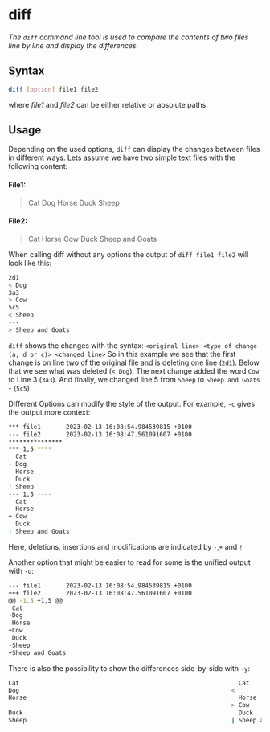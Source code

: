 # diff

*The `diff` command line tool is used to compare the contents of two files line by line and display the differences.*

## Syntax

```bash
diff [option] file1 file2
```
where *file1* and *file2* can be either relative or absolute paths.

## Usage

Depending on the used options, `diff` can display the changes between files in different ways.
Lets assume we have two simple text files with the following content:
#### File1:
>Cat
    Dog
    Horse
    Duck
    Sheep
#### File2:
>Cat
    Horse
    Cow
    Duck
    Sheep and Goats

When calling diff without any options the output of `diff file1 file2` will look like this:

```bash
2d1
< Dog
3a3
> Cow
5c5
< Sheep
---
> Sheep and Goats
```

`diff` shows the changes with the syntax: `<original line> <type of change (a, d or c)> <changed line>`
So in this example we see that the first change is on line two of the original file and is deleting one line (`2d1`). Below that we see what was deleted (`< Dog`).
The next change added the word `Cow` to Line 3 (`3a3`). And finally, we changed line 5 from `Sheep` to `Sheep and Goats` - (`5c5`)

Different Options can modify the style of the output. For example, `-c` gives the output more context:
```bash
*** file1       2023-02-13 16:08:54.984539815 +0100
--- file2       2023-02-13 16:08:47.561091607 +0100
***************
*** 1,5 ****
  Cat
- Dog
  Horse
  Duck
! Sheep
--- 1,5 ----
  Cat
  Horse
+ Cow
  Duck
! Sheep and Goats
```

Here, deletions, insertions and modifications are indicated by `-`,`+` and `!`

Another option that might be easier to read for some is the unified output with `-u`:
```bash
--- file1       2023-02-13 16:08:54.984539815 +0100
+++ file2       2023-02-13 16:08:47.561091607 +0100
@@ -1,5 +1,5 @@
 Cat
-Dog
 Horse
+Cow
 Duck
-Sheep
+Sheep and Goats
```

There is also the possibility to show the differences side-by-side with `-y`:
```bash
Cat                                                             Cat
Dog                                                           <
Horse                                                           Horse
                                                              > Cow
Duck                                                            Duck
Sheep                                                         | Sheep and Goats
```
